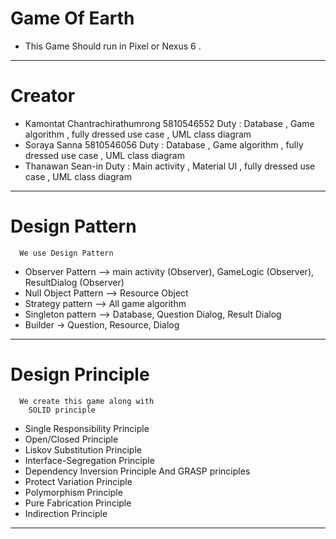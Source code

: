# Game Of Earth
 - This Game Should run in Pixel or Nexus 6 .
----------------------------------------------------------------------------------------
# Creator
  - Kamontat Chantrachirathumrong 5810546552
    Duty : Database ,  Game algorithm , fully dressed use case , UML class diagram
  - Soraya Sanna 5810546056
  Duty : Database ,  Game algorithm , fully dressed use case , UML class diagram
  - Thanawan Sean-in
    Duty : Main activity , Material UI , fully dressed use case , UML class diagram
---------------------------------------------------------------------------------------
# Design Pattern
      We use Design Pattern
  - Observer Pattern —> main activity (Observer), GameLogic (Observer), ResultDialog (Observer)
  - Null Object Pattern —> Resource Object
  - Strategy pattern —> All game algorithm
  - Singleton pattern —> Database, Question Dialog, Result Dialog
  - Builder -> Question, Resource, Dialog
----------------------------------------------------------------------------------------
# Design Principle
      We create this game along with
        SOLID principle
  - Single Responsibility Principle
  - Open/Closed Principle
  - Liskov Substitution Principle
  - Interface-Segregation Principle
  - Dependency Inversion Principle
     And GRASP principles
  - Protect Variation Principle
  - Polymorphism Principle
  - Pure Fabrication Principle
  - Indirection Principle
----------------------------------------------------------------------------------------
